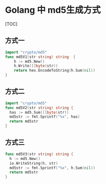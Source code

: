 # Golang 中 md5生成方式

[TOC]

## 方式一

```go
import "crypto/md5"
func md5V1(str string) string  {
    h := md5.New()
    h.Write([]byte(str))
    return hex.EncodeToString(h.Sum(nil))
}
```

## 方式二

```go
import "crypto/md5"
func md5V2(str string) string {
  has := md5.Sum([]byte(str))
  md5str := fmt.Sprintf("%x", has)
  return md5str
}
```

## 方式三

```go
func md5V3(str string) string {
  h := md5.New()
  io.WriteString(h, str)
  md5str := fmt.Sprintf("%x", h.Sum(nil))
  return md5str
}
```


